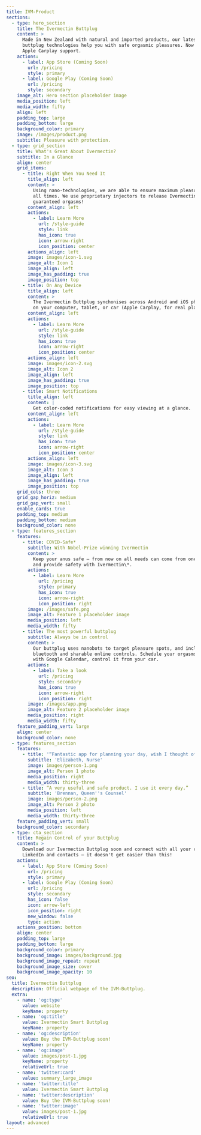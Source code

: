```yaml
---
title: IVM-Product
sections:
  - type: hero_section
    title: The Ivermectin Buttplug
    content: >
      Made in New Zealand with natural and imported products, our latest
      buttplug technologies help you with safe orgasmic pleasures. Now with
      Apple Carplay support.
    actions:
      - label: App Store (Coming Soon)
        url: /pricing
        style: primary
      - label: Google Play (Coming Soon)
        url: /pricing
        style: secondary
    image_alt: Hero section placeholder image
    media_position: left
    media_width: fifty
    align: left
    padding_top: large
    padding_bottom: large
    background_color: primary
    image: /images/product.png
    subtitle: Pleasure with protection.
  - type: grid_section
    title: What's Great About Ivermectin?
    subtitle: In a Glance
    align: center
    grid_items:
      - title: Right When You Need It
        title_align: left
        content: >
          Using nano-technologies, we are able to ensure maximum pleasure, at
          all times. We use proprietary injectors to release Ivermectin on your
          guaranteed orgasms!
        content_align: left
        actions:
          - label: Learn More
            url: /style-guide
            style: link
            has_icon: true
            icon: arrow-right
            icon_position: center
        actions_align: left
        image: images/icon-1.svg
        image_alt: Icon 1
        image_align: left
        image_has_padding: true
        image_position: top
      - title: On Any Device
        title_align: left
        content: >
          The Ivermectin Buttplug synchonises across Android and iOS phones, and
          on your computer, tablet, or car (Apple Carplay, for real play).
        content_align: left
        actions:
          - label: Learn More
            url: /style-guide
            style: link
            has_icon: true
            icon: arrow-right
            icon_position: center
        actions_align: left
        image: images/icon-2.svg
        image_alt: Icon 2
        image_align: left
        image_has_padding: true
        image_position: top
      - title: Smart Notifications
        title_align: left
        content: |
          Get color-coded notifications for easy viewing at a glance. 
        content_align: left
        actions:
          - label: Learn More
            url: /style-guide
            style: link
            has_icon: true
            icon: arrow-right
            icon_position: center
        actions_align: left
        image: images/icon-3.svg
        image_alt: Icon 3
        image_align: left
        image_has_padding: true
        image_position: top
    grid_cols: three
    grid_gap_horiz: medium
    grid_gap_vert: small
    enable_cards: true
    padding_top: medium
    padding_bottom: medium
    background_color: none
  - type: features_section
    features:
      - title: COVID-Safe*
        subtitle: With Nobel-Prize winning Ivermectin
        content: >
          Keep your anus safe — from now on all needs can come from one place,
          and provide safety with Ivermectin\*.
        actions:
          - label: Learn More
            url: /pricing
            style: primary
            has_icon: true
            icon: arrow-right
            icon_position: right
        image: /images/safe.png
        image_alt: Feature 1 placeholder image
        media_position: left
        media_width: fifty
      - title: The most powerful buttplug
        subtitle: Always be in control
        content: >
          Our buttplug uses nanobots to target pleasure spots, and includes
          bluetooth and sharable online controls. Schedule your orgasms, sync
          with Google Calendar, control it from your car.
        actions:
          - label: Take a look
            url: /pricing
            style: secondary
            has_icon: true
            icon: arrow-right
            icon_position: right
        image: /images/app.png
        image_alt: Feature 2 placeholder image
        media_position: right
        media_width: fifty
    feature_padding_vert: large
    align: center
    background_color: none
  - type: features_section
    features:
      - title: '“Fantastic app for planning your day, wish I thought of it!'
        subtitle: 'Elizabeth, Nurse'
        image: images/person-1.png
        image_alt: Person 1 photo
        media_position: right
        media_width: thirty-three
      - title: “A very useful and safe product. I use it every day.”
        subtitle: 'Brennan, Queen''s Counsel'
        image: images/person-2.png
        image_alt: Person 2 photo
        media_position: left
        media_width: thirty-three
    feature_padding_vert: small
    background_color: secondary
  - type: cta_section
    title: Regain Control of your Buttplug
    content: >
      Download our Ivermectin Buttplug soon and connect with all your calendars,
      LinkedIn and contacts — it doesn't get easier than this!
    actions:
      - label: App Store (Coming Soon)
        url: /pricing
        style: primary
      - label: Google Play (Coming Soon)
        url: /pricing
        style: secondary
        has_icon: false
        icon: arrow-left
        icon_position: right
        new_window: false
        type: action
    actions_position: bottom
    align: center
    padding_top: large
    padding_bottom: large
    background_color: primary
    background_image: images/background.jpg
    background_image_repeat: repeat
    background_image_size: cover
    background_image_opacity: 10
seo:
  title: Ivermectin Buttplug
  description: Official webpage of the IVM-Buttplug.
  extra:
    - name: 'og:type'
      value: website
      keyName: property
    - name: 'og:title'
      value: Ivermectin Smart Buttplug
      keyName: property
    - name: 'og:description'
      value: Buy the IVM-Buttplug soon!
      keyName: property
    - name: 'og:image'
      value: images/post-1.jpg
      keyName: property
      relativeUrl: true
    - name: 'twitter:card'
      value: summary_large_image
    - name: 'twitter:title'
      value: Ivermectin Smart Buttplug
    - name: 'twitter:description'
      value: Buy the IVM-Buttplug soon!
    - name: 'twitter:image'
      value: images/post-1.jpg
      relativeUrl: true
layout: advanced
---
```

